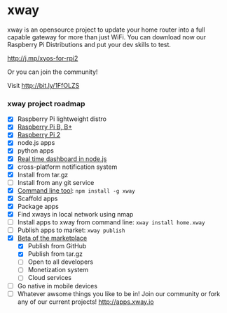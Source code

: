 # xway

xway is an opensource project to update your home router into a full capable gateway for more than just WiFi. 
You can download now our Raspberry Pi Distributions and put your dev skills to test.

http://j.mp/xyos-for-rpi2

Or you can join the community!

Visit http://bit.ly/1FfOLZS

### xway project roadmap
- [x] Raspberry Pi lightweight distro
 - [x] <a href="http://bit.ly/1dSz4NS">Raspberry Pi B, B+</a>
 - [x] <a href="http://bit.ly/1H3Sucm">Raspberry Pi 2</a>
 - [x] node.js apps
 - [x] python apps
- [x] <a href="http://bit.ly/1IAsFUm">Real time dashboard in node.js</a>
 - [x] cross-platform notification system
 - [x] Install from tar.gz
 - [ ] Install from any git service
- [x] <a href="http://bit.ly/1AZ3uDk">Command line tool</a>: `npm install -g xway`
 - [x] Scaffold apps
 - [x] Package apps
 - [x] Find xways in local network using nmap
 - [ ] Install apps to xway from command line: `xway install home.xway`
 - [ ] Publish apps to market: `xway publish`
- [x] <a href="http://bit.ly/1IUwHpC">Beta of the marketplace</a>
  - [x] Publish from GitHub
  - [x] Publish from tar.gz
  - [ ] Open to all developers
  - [ ] Monetization system
  - [ ] Cloud services
- [ ] Go native in mobile devices
- [ ] Whatever awsome things you like to be in! Join our community or fork any of our current projects! http://apps.xway.io
